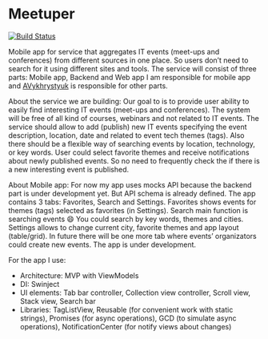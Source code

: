 # Meetuper

[![Build Status](https://travis-ci.com/SRozhina/Meetuper.svg?branch=master)](https://travis-ci.com/SRozhina/Meetuper)

Mobile app for service that aggregates IT events (meet-ups and conferences) from different sources in one place. So users don’t need to search for it using different sites and tools.
The service will consist of three parts: Mobile app, Backend and Web app
I am responsible for mobile app and [AVykhrystyuk](https://github.com/AVykhrystyuk) is responsible for other parts. 

About the service we are building:
Our goal to is to provide user ability to easily find interesting IT events (meet-ups and conferences).
The system will be free of all kind of courses, webinars and not related to IT events.
The service should allow to add (publish) new IT events specifying the event description, location, date and related to event tech themes (tags). 
Also there should be a flexible way of searching events by location, technology, or key words. User could select favorite themes and receive notifications about newly published events. So no need to frequently check the if there is a new interesting event is published.
 
About Mobile app:
For now my app uses mocks API because the backend part is under development yet. But API schema is already defined.
The app contains 3 tabs: Favorites, Search and Settings. 
Favorites shows events for themes (tags) selected as favorites (in Settings).
Search main function is searching events :smile: You could search by key words, themes and cities.
Settings allows to change current city, favorite themes and app layout (table/grid). 
In future there will be one more tab where events’ organizators could create new events. 
The app is under development.

For the app I use: 
- Architecture: MVP with ViewModels
- DI: Swinject
- UI elements: Tab bar controller, Collection view controller, Scroll view, Stack view, Search bar
- Libraries: TagListView, Reusable (for convenient work with static strings), Promises (for async operations), GCD (to simulate async operations), NotificationCenter (for notify views about changes)
